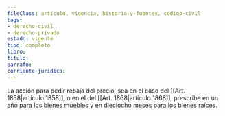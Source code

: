 ```yaml
---
fileClass: articulo, vigencia, historia-y-fuentes, codigo-civil
tags:
- derecho-civil
- derecho-privado
estado: vigente
tipo: completo
libro:
titulo:
parrafo:
corriente-juridica:
---
```

La acción para pedir rebaja del precio, sea en el caso del [[Art. 1858|artículo 1858]], o en el del [[Art. 1868|artículo 1868]], prescribe en un año para los bienes muebles y en dieciocho meses para los bienes raíces.
